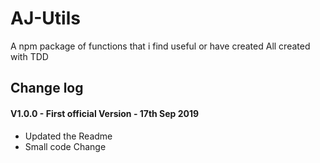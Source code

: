 # AJ-Utils

A npm package of functions that i find useful or have created All created with TDD

## Change log

#### V1.0.0 - First official Version - 17th Sep 2019

- Updated the Readme
- Small code Change
